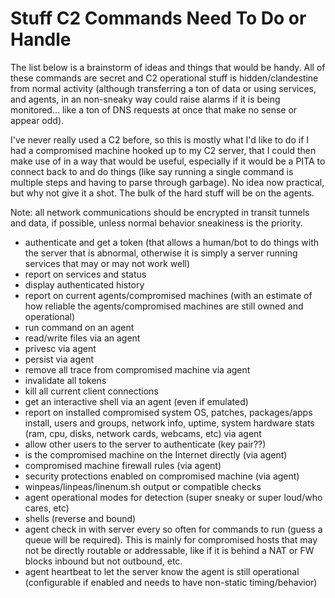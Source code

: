 # Stuff C2 Commands Need To Do or Handle

The list below is a brainstorm of ideas and things that would be handy. All of these commands are secret and C2 operational stuff is hidden/clandestine from normal activity (although transferring a ton of data or using services, and agents, in an non-sneaky way could raise alarms if it is being monitored... like a ton of DNS requests at once that make no sense or appear odd).

I've never really used a C2 before, so this is mostly what I'd like to do if I had a compromised machine hooked up to my C2 server, that I could then make use of in a way that would be useful, especially if it would be a PITA to connect back to and do things (like say running a single command is multiple steps and having to parse through garbage). No idea now practical, but why not give it a shot. The bulk of the hard stuff will be on the agents.

Note: all network communications should be encrypted in transit tunnels and data, if possible, unless normal behavior sneakiness is the priority.

- authenticate and get a token (that allows a human/bot to do things with the server that is abnormal, otherwise it is simply a server running services that may or may not work well)
- report on services and status
- display authenticated history
- report on current agents/compromised machines (with an estimate of how reliable the agents/compromised machines are still owned and operational)
- run command on an agent
- read/write files via an agent
- privesc via agent
- persist via agent
- remove all trace from compromised machine via agent
- invalidate all tokens 
- kill all current client connections
- get an interactive shell via an agent (even if emulated)
- report on installed compromised system OS, patches, packages/apps install, users and groups, network info, uptime, system hardware stats (ram, cpu, disks, network cards, webcams, etc) via agent
- allow other users to the server to authenticate (key pair??)
- is the compromised machine on the Internet directly (via agent)
- compromised machine firewall rules (via agent)
- security protections enabled on compromised machine (via agent)
- winpeas/linpeas/linenum.sh output or compatible checks
- agent operational modes for detection (super sneaky or super loud/who cares, etc)
- shells (reverse and bound)
- agent check in with server every so often for commands to run (guess a queue will be required). This is mainly for compromised hosts that may not be directly routable or addressable, like if it is behind a NAT or FW blocks inbound but not outbound, etc.
- agent heartbeat to let the server know the agent is still operational (configurable if enabled and needs to have non-static timing/behavior)
